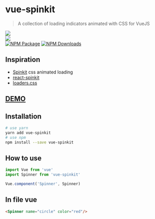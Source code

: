# vue-spinkit

> A collection of loading indicators animated with CSS for VueJS

![](https://img.shields.io/badge/language-vue-green.svg)  
![](https://img.shields.io/badge/license-MIT-000000.svg)  
[![NPM Package](https://img.shields.io/npm/v/vue-spinkit.svg)](https://www.npmjs.com/package/vue-spinkit) 
[![NPM Downloads](https://img.shields.io/npm/dm/vue-spinkit.svg)](https://npmjs.org/package/vue-spinkit)

## Inspiration
* [Spinkit](http://tobiasahlin.com/spinkit/) css animated loading
* [react-spinkit](https://github.com/KyleAMathews/react-spinkit)
* [loaders.css](https://connoratherton.com/loaders)

## [DEMO](http://vue-spinkit.surge.sh/)

## Installation

```bash
# use yarn
yarn add vue-spinkit
# use npm
npm install --save vue-spinkit
```

## How to use
```js
import Vue from 'vue'
import Spinner from 'vue-spinkit'

Vue.component('Spinner', Spinner)
```

## In file vue
```html
<Spinner name="circle" color="red"/>
```
